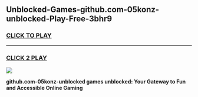 
## Unblocked-Games-github.com-05konz-unblocked-Play-Free-3bhr9
<h3>
<a href="https://premium76.site?title=github.com-05konz-unblocked&ref=12A">CLICK TO PLAY</a></h3>
<hr>

<h3>
<a href="https://premium76.site?title=github.com-05konz-unblocked&ref=12A">CLICK 2 PLAY</a>
  
</h3>

<a href="https://premium76.site?title=github.com-05konz-unblocked&ref=12A"><img src="https://clearcache.store/games.png"></a>


**github.com-05konz-unblocked games unblocked: Your Gateway to Fun and Accessible Online Gaming**
